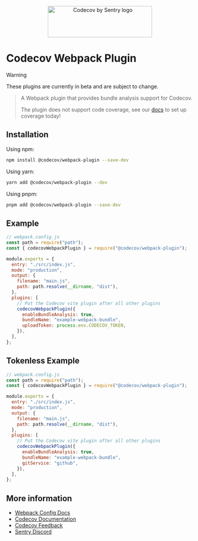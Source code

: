 <p align="center">
  <a href="https://about.codecov.io" target="_blank">
    <img src="https://about.codecov.io/wp-content/themes/codecov/assets/brand/sentry-cobranding/logos/codecov-by-sentry-logo.svg" alt="Codecov by Sentry logo" width="280" height="84">
  </a>
</p>

# Codecov Webpack Plugin

> [!WARNING]  
> These plugins are currently in beta and are subject to change.

> A Webpack plugin that provides bundle analysis support for Codecov.
>
> The plugin does not support code coverage, see our [docs](https://docs.codecov.com/docs/quick-start) to set up coverage today!

## Installation

Using npm:

```bash
npm install @codecov/webpack-plugin --save-dev
```

Using yarn:

```bash
yarn add @codecov/webpack-plugin --dev
```

Using pnpm:

```bash
pnpm add @codecov/webpack-plugin --save-dev
```

## Example

```js
// webpack.config.js
const path = require("path");
const { codecovWebpackPlugin } = require("@codecov/webpack-plugin");

module.exports = {
  entry: "./src/index.js",
  mode: "production",
  output: {
    filename: "main.js",
    path: path.resolve(__dirname, "dist"),
  },
  plugins: [
    // Put the Codecov vite plugin after all other plugins
    codecovWebpackPlugin({
      enableBundleAnalysis: true,
      bundleName: "example-webpack-bundle",
      uploadToken: process.env.CODECOV_TOKEN,
    }),
  ],
};
```

## Tokenless Example

```js
// webpack.config.js
const path = require("path");
const { codecovWebpackPlugin } = require("@codecov/webpack-plugin");

module.exports = {
  entry: "./src/index.js",
  mode: "production",
  output: {
    filename: "main.js",
    path: path.resolve(__dirname, "dist"),
  },
  plugins: [
    // Put the Codecov vite plugin after all other plugins
    codecovWebpackPlugin({
      enableBundleAnalysis: true,
      bundleName: "example-webpack-bundle",
      gitService: "github",
    }),
  ],
};
```

## More information

- [Webpack Config Docs](https://codecov.github.io/codecov-javascript-bundler-plugins/modules/_codecov_webpack_plugin.html)
- [Codecov Documentation](https://docs.codecov.com/docs)
- [Codecov Feedback](https://github.com/codecov/feedback/discussions)
- [Sentry Discord](https://discord.gg/Ww9hbqr)
